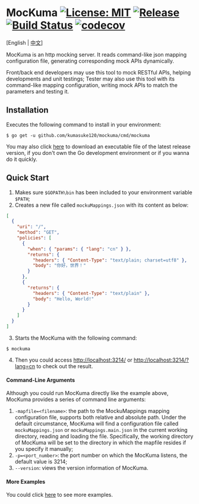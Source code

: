 # MocKuma [![License: MIT](https://img.shields.io/badge/License-MIT-yellow.svg)](https://opensource.org/licenses/MIT) [![Release](https://img.shields.io/github/release/kumasuke120/mockuma/all.svg)](https://github.com/kumasuke120/mockuma/releases/latest) [![Build Status](https://api.travis-ci.org/kumasuke120/mockuma.svg?branch=dev)](https://travis-ci.org/kumasuke120/mockuma) [![codecov](https://codecov.io/gh/kumasuke120/mockuma/branch/dev/graph/badge.svg)](https://codecov.io/gh/kumasuke120/mockuma)

[English | [中文](README_CN.md)]

MocKuma is an http mocking server. It reads command-like json mapping configuration file, generating
corresponding mock APIs dynamically.

Front/back end developers may use this tool to mock RESTful APIs, helping developments and unit testings;
Tester may also use this tool with its command-like mapping configuration, writing mock APIs to match the parameters
and testing it.


## Installation
Executes the following command to install in your environment:
```
$ go get -u github.com/kumasuke120/mockuma/cmd/mockuma
```

You may also click [here](https://github.com/kumasuke120/mockuma/releases) to download an executable file of the latest
release version, if you don't own the Go development environment or if you wanna do it quickly.


## Quick Start

1. Makes sure `$GOPATH\bin` has been included to your environment variable `$PATH`;
2. Creates a new file called `mockuMappings.json` with its content as below:
```json
[
  {
    "uri": "/",
    "method": "GET",
    "policies": [
      {
        "when": { "params": { "lang": "cn" } },
        "returns": {
          "headers": { "Content-Type": "text/plain; charset=utf8" },
          "body": "你好，世界！"
        }
      },
      {
        "returns": {
          "headers": { "Content-Type": "text/plain" },
          "body": "Hello, World!"
        }
      }
    ]
  }
]
```
3. Starts the MocKuma with the following command:
```
$ mockuma
```
4. Then you could access [http://localhost:3214/](http://localhost:3214/) or 
[http://localhost:3214/?lang=cn](http://localhost:3214/?lang=cn) to check out the result. 

#### Command-Line Arguments
Although you could run MocKuma directly like the example above, MocKuma provides a series of command line arguments:

1. `-mapfile=<filename>`: the path to the MockuMappings mapping configuration file, supports both relative and absolute path. 
Under the default circumstance, MocKuma will find a configuration file called `mockuMappings.json` or `mockuMappings.main.json` 
in the current working directory, reading and loading the file.
Specifically, the working directory of MocKuma will be set to the directory in which the mapfile resides if you specify it manually;
2. `-p=<port_number>`: the port number on which the MocKuma listens, the default value is 3214;
3. `--version`: views the version information of MocKuma.

#### More Examples
You could click [here](example) to see more examples.